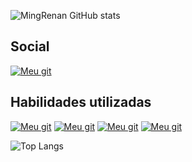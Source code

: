 ![MingRenan GitHub stats](https://github-readme-stats.vercel.app/api?username=MingRenan&theme=dracula)


## Social

[![Meu git](https://img.shields.io/badge/GitHub-100000?style=for-the-badge&logo=github&logoColor=white)](https://github.com/MingRenan/MingRenan/blob/main/README.md)

## Habilidades utilizadas

[![Meu git](https://img.shields.io/badge/HTML-239120?style=for-the-badge&logo=html5&logoColor=white)]()
[![Meu git](https://img.shields.io/badge/CSS-239120?&style=for-the-badge&logo=css3&logoColor=white)]()
[![Meu git](https://img.shields.io/badge/JavaScript-F7DF1E?style=for-the-badge&logo=javascript&logoColor=black)]()
[![Meu git](https://img.shields.io/badge/Node.js-43853D?style=for-the-badge&logo=node.js&logoColor=white)]()

![Top Langs](https://github-readme-stats.vercel.app/api/top-langs/?username=anuraghazra&hide_progress=true)



